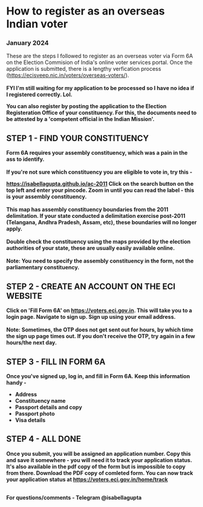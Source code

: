 # How to register as an overseas Indian voter
### January 2024 

These are the steps I followed to register as an overseas voter via Form 6A on the Election Commision of India's online voter services portal. Once the application is submitted, there is a lengthy verfication process (https://ecisveep.nic.in/voters/overseas-voters/).
<br/>
<br/> <b> FYI <b/> I'm still waiting for my application to be processed so I have no idea if I registered correctly. Lol. 

You can also register by posting the application to the Election Registeration Office of your constituency. For this, the documents need to be attested by a 'competent official in the Indian Mission'. 

## STEP 1 - FIND YOUR CONSTITUENCY 
Form 6A requires your assembly constituency, which was a pain in the ass to identify. 
<br/>
<br/> If you're not sure which constituency you are eligible to vote in, try this - 

https://isabellagupta.github.io/ac-2011
Click on the search button on the top left and enter your pincode. Zoom in until you can read the label - this is your assembly constituency. 
<br/>
<br/> This map has assembly constituency boundaries from the 2011 delimitation. If your state conducted a delimitation exercise post-2011 (Telangana, Andhra Pradesh, Assam, etc), these boundaries will no longer apply. 
<br/>
<br/> Double check the constituency using the maps provided by the election authorities of your state, these are usually easily available online. 
<br/>
<br/> Note: You need to specify the assembly constituency in the form, not the parliamentary constituency.

## STEP 2 - CREATE AN ACCOUNT ON THE ECI WEBSITE 

Click on 'Fill Form 6A' on https://voters.eci.gov.in. This will take you to a login page. Navigate to sign up. Sign up using your email address. 
<br/>
<br/> Note: Sometimes, the OTP does not get sent out for hours, by which time the sign up page times out. If you don't receive the OTP, try again in a few hours/the next day. 

## STEP 3 - FILL IN FORM 6A

Once you've signed up, log in, and fill in Form 6A. Keep this information handy - 
* Address
* Constituency name
* Passport details and copy
* Passport photo
* Visa details

## STEP 4 - ALL DONE

Once you submit, you will be assigned an application number. Copy this and save it somewhere - you will need it to track your application status. It's also available in the pdf copy of the form but is impossible to copy from there. Download the PDF copy of comleted form. You can now track your application status at https://voters.eci.gov.in/home/track

<br/>
For questions/comments - Telegram @isabellagupta 
